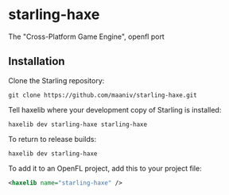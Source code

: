 # starling-haxe
The "Cross-Platform Game Engine", openfl port

Installation
------------

Clone the Starling repository:

    git clone https://github.com/maaniv/starling-haxe.git


Tell haxelib where your development copy of Starling is installed:

    haxelib dev starling-haxe starling-haxe


To return to release builds:

    haxelib dev starling-haxe

To add it to an OpenFL project, add this to your project file:

```xml
<haxelib name="starling-haxe" />
```
